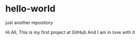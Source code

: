 # hello-world
just another repository

Hi All,
This is my first project at GitHub
And I am in love with it
